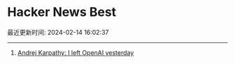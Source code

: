 # Hacker News Best

最近更新时间: 2024-02-14 16:02:37

--- 
1. [Andrej Karpathy: I left OpenAI yesterday](https://twitter.com/karpathy/status/1757600075281547344) 
